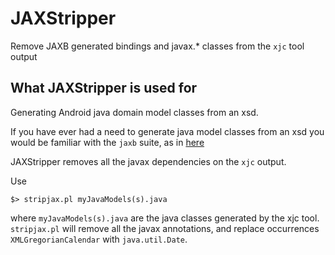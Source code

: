 # JAXStripper
Remove JAXB generated bindings and javax.* classes from the `xjc` tool output

## What JAXStripper is used for

Generating Android java domain model classes from an xsd.

If you have ever had a need to generate java model classes from an xsd you would be familiar with the `jaxb` suite, as in [here](https://mvnrepository.com/artifact/com.sun.xml.bind/jaxb-xjc)

JAXStripper removes all the javax dependencies on the `xjc` output.

Use 

```
$> stripjax.pl myJavaModels(s).java
```

where `myJavaModels(s).java` are the java classes generated by the xjc tool. `stripjax.pl` will remove all the javax annotations, and replace occurrences `XMLGregorianCalendar` with `java.util.Date`.










